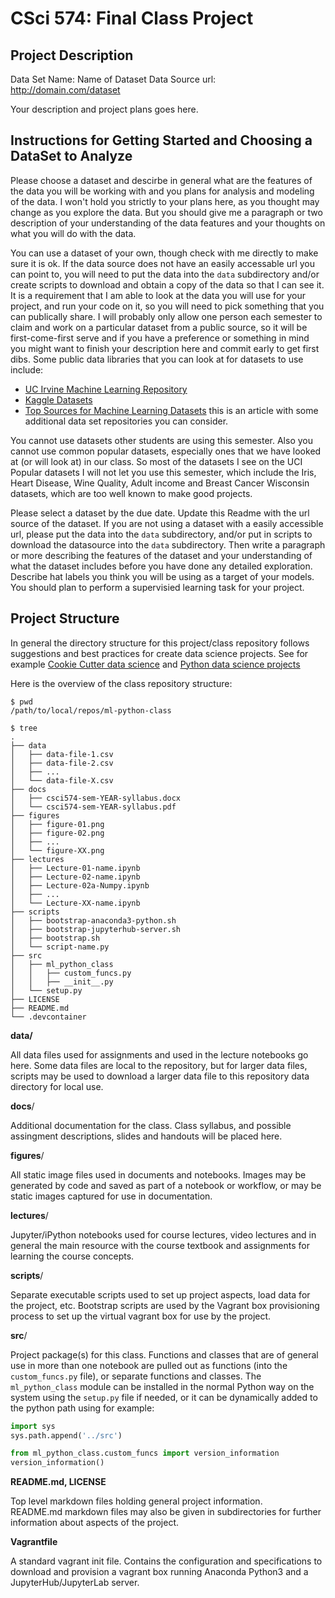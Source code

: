 # CSci 574: Final Class Project

## Project Description


Data Set Name: Name of Dataset
Data Source url: http://domain.com/dataset

Your description and project plans goes here.


## Instructions for Getting Started and Choosing a DataSet to Analyze

Please choose a dataset and descirbe in general what are the features of the data you will be working with and you plans for
analysis and modeling of the data.  I won't hold  you strictly to your plans here, as you thought may change as you explore the
data.  But you should give me a paragraph or two description of your understanding of the data features and your thoughts
on what you will do with the data.

You can use a dataset of your own, though check with me directly to make sure it is ok.  If the data source does not have
an easily accessable url you can point to, you will need to put the data into the `data` subdirectory and/or create scripts
to download and obtain a copy of the data so that I can see it.  It is a requirement that I am able to look at the data you
will use for your project, and run your code on it, so you will need to pick something that you can publically share.  I will
probably only allow one person each semester to claim and work on a particular dataset from a public source, so it will be first-come-first
serve and if you have a preference or something in mind you might want to finish your description here and commit early to get
first dibs.  Some public data libraries that you can look at for datasets to use include:

- [UC Irvine Machine Learning Repository](https://archive.ics.uci.edu/ml/index.php)
- [Kaggle Datasets](https://www.kaggle.com/datasets)
- [Top Sources for Machine Learning Datasets](https://towardsdatascience.com/top-sources-for-machine-learning-datasets-bb6d0dc3378b) this is an article with some additional
  data set repositories you can consider.
  
You cannot use datasets other students are using this semester.  Also you cannot use common popular datasets, especially ones that we
have looked at (or will look at) in our class.  So most of the datasets I see on the UCI Popular datasets I will not let you use
this semester, which include the Iris, Heart Disease, Wine Quality, Adult income and Breast Cancer Wisconsin datasets, which are too well known
to make good projects.

Please select a dataset by the due date.  Update this Readme with the url source of the dataset.  If you are not using a dataset with a easily accessible url, please put the data into
the `data` subdirectory, and/or put in scripts to download the datasource into the `data` subdirectory.  Then write a paragraph or more describing the features of the dataset
and your understanding of what the dataset includes before you have done any detailed exploration.  Describe hat labels
you think you will be using as a target of your models.  You should plan to perform a supervisied learning task for your project.


## Project Structure

In general the directory structure for this project/class repository follows
suggestions and best practices for create data science projects.
See for example
[Cookie Cutter data science](https://drivendata.github.io/cookiecutter-data-science/)
and [Python data science projects](https://gist.github.com/ericmjl/27e50331f24db3e8f957d1fe7bbbe510)

Here is the overview of the class repository structure:

```
$ pwd
/path/to/local/repos/ml-python-class

$ tree
.
├── data
│   ├── data-file-1.csv
│   ├── data-file-2.csv
│   ├── ...
│   └── data-file-X.csv
├── docs
│   ├── csci574-sem-YEAR-syllabus.docx
│   └── csci574-sem-YEAR-syllabus.pdf
├── figures
│   ├── figure-01.png
│   ├── figure-02.png
│   ├── ...
│   └── figure-XX.png
├── lectures
│   ├── Lecture-01-name.ipynb
│   ├── Lecture-02-name.ipynb
│   ├── Lecture-02a-Numpy.ipynb
│   ├── ...
│   └── Lecture-XX-name.ipynb
├── scripts
│   ├── bootstrap-anaconda3-python.sh
│   ├── bootstrap-jupyterhub-server.sh
│   ├── bootstrap.sh
│   └── script-name.py
├── src
│   ├── ml_python_class
│   │   ├── custom_funcs.py
│   │   ├── __init__.py
│   └── setup.py
├── LICENSE
├── README.md
└── .devcontainer
```

**data/**

All data files used for assignments and used in the lecture notebooks
go here.  Some data files are local to the repository, but for larger data
files, scripts may be used to download a larger data file to this
repository data directory for local use.

**docs**/

Additional documentation for the class.  Class syllabus, and possible
assingment descriptions, slides and handouts will be placed here.

**figures**/

All static image files used in documents and notebooks. Images may
be generated by code and saved as part of a notebook or workflow, or
may be static images captured for use in documentation.

**lectures**/

Jupyter/iPython notebooks used for course lectures, video lectures and in
general the main resource with the course textbook and assignments for  
learning the course concepts.

**scripts**/

Separate executable scripts used to set up project aspects, load data for
the project, etc.  Bootstrap scripts are used by the Vagrant box
provisioning process to set up the virtual vagrant box for use by the
project.

**src**/

Project package(s) for this class.  Functions and classes that are of
general use in more than one notebook are pulled out as functions
(into the `custom_funcs.py` file), or separate functions and classes.
The `ml_python_class` module can be installed in the normal Python way on the system using
the `setup.py` file if needed, or it can be dynamically added to the
python path using for example:

```python
import sys
sys.path.append('../src')

from ml_python_class.custom_funcs import version_information
version_information()
```

**README.md, LICENSE**

Top level markdown files holding general project information.  
README.md markdown files may also be given in subdirectories for
further information about aspects of the project.

**Vagrantfile**

A standard vagrant init file.  Contains the configuration and
specifications to download and provision a vagrant box running
Anaconda Python3 and a JupyterHub/JupyterLab server.


